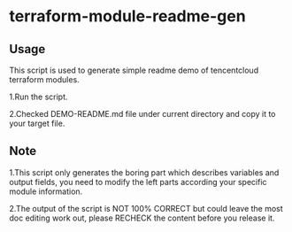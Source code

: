# terraform-module-readme-gen

## Usage

This script is used to generate simple readme demo of tencentcloud terraform modules.

1.Run the script.

2.Checked DEMO-README.md file under current directory and copy it to your target file.

## Note

1.This script only generates the boring part which describes variables and output fields, you need to modify the left parts according your specific module information.

2.The output of the script is NOT 100% CORRECT but could leave the most doc editing work out, please RECHECK the content before you release it. 